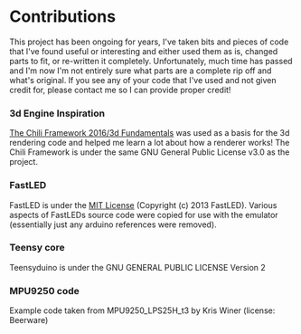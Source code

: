 # Contributions

This project has been ongoing for years, I've taken bits and pieces of code that I've found useful or interesting and either used them as is, changed parts to fit, or re-written it completely. 
Unfortunately, much time has passed and I'm now I'm not entirely sure what parts are a complete rip off and what's original. 
If you see any of your code that I've used and not given credit for, please contact me so I can provide proper credit!

### 3d Engine Inspiration
[The Chili Framework 2016/3d Fundamentals]([https://github.com/planetchili/chili_framework](https://github.com/planetchili/3D_Fundamentals/tree/master/Engine)) was used as a basis for the 3d rendering code and helped me learn a lot about how a renderer works! The Chili Framework is under the same GNU General Public License v3.0 as the project.

### FastLED
FastLED is under the [MIT License](
MIT-License.md) (Copyright (c) 2013 FastLED). Various aspects of FastLEDs source code were copied for use with the emulator (essentially just any arduino references were removed). 

### Teensy core
Teensyduino is under the  GNU GENERAL PUBLIC LICENSE Version 2

### MPU9250 code
Example code taken from MPU9250_LPS25H_t3 by Kris Winer (license: Beerware)
